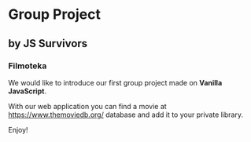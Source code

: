 # Group Project

## by JS Survivors

### Filmoteka

We would like to introduce our first group project made on **Vanilla JavaScript**.

With our web application you can find a movie at https://www.themoviedb.org/ database and add it to your private library.

Enjoy!
